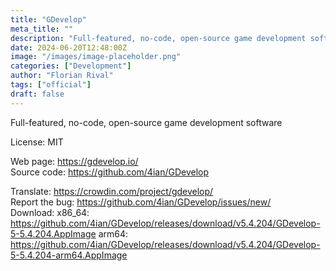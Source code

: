 ```yaml
---
title: "GDevelop"
meta_title: ""
description: "Full-featured, no-code, open-source game development software"
date: 2024-06-20T12:48:00Z
image: "/images/image-placeholder.png"
categories: ["Development"]
author: "Florian Rival"
tags: ["official"]
draft: false
---
```


Full-featured, no-code, open-source game development software

License: MIT

Web page: https://gdevelop.io/  
Source code: https://github.com/4ian/GDevelop

Translate: https://crowdin.com/project/gdevelop/  
Report the bug: https://github.com/4ian/GDevelop/issues/new/  
Download:   x86_64: https://github.com/4ian/GDevelop/releases/download/v5.4.204/GDevelop-5-5.4.204.AppImage
            arm64: https://github.com/4ian/GDevelop/releases/download/v5.4.204/GDevelop-5-5.4.204-arm64.AppImage
